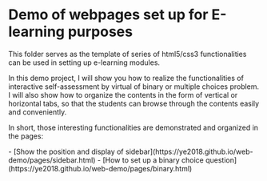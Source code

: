 # Demo of webpages set up for E-learning purposes
<p>This folder serves as the template of series of html5/css3 functionalities can be used in setting up e-learning modules.</p>
<p>In this demo project, I will show you how to realize the functionalities of interactive self-assessment by virtual of binary or multiple choices problem. I will also show how to organize the contents in the form of vertical or horizontal tabs, so that the students can browse through the contents easily and conveniently.</p>
<p>In short, those interesting functionalities are demonstrated and organized in the pages:</p>
- [Show the position and display of sidebar](https://ye2018.github.io/web-demo/pages/sidebar.html)
- [How to set up a binary choice question](https://ye2018.github.io/web-demo/pages/binary.html)

